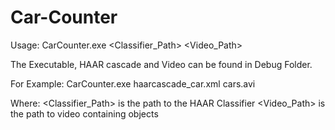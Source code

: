 # Car-Counter

Usage: CarCounter.exe <Classifier_Path> <Video_Path>

The Executable, HAAR cascade and Video can be found in Debug Folder.

For Example: CarCounter.exe haarcascade_car.xml cars.avi

Where: <Classifier_Path> is the path to the HAAR Classifier <Video_Path> is the path to video containing objects
